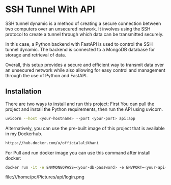 # SSH Tunnel With API

SSH tunnel dynamic is a method of creating a secure connection between two computers over an unsecured network. It involves using the SSH protocol to create a tunnel through which data can be transmitted securely.

In this case, a Python backend with FastAPI is used to control the SSH tunnel dynamic. The backend is connected to a MongoDB database for storage and retrieval of data.

Overall, this setup provides a secure and efficient way to transmit data over an unsecured network while also allowing for easy control and management through the use of Python and FastAPI.

## Installation

There are two ways to install and run this project: 
First You can pull the project and install the Python requirements, then run the API using uvicorn. 

```bash
uvicorn --host <your-hostname> --port <your-port> api:app 
```

Alternatively, you can use the pre-built image of this project that is available in my Dockerhub.


```bash
https://hub.docker.com/u/officialalikhani
```

For Pull and run docker image you can use this command after install docker:
```bash
docker run -it -e ENVMONGOPASS=<your-db-password> -e ENVPORT=<your-api-port> -e ENVUSER=<your username> -e ENVPASS=<your password> -p <container-port>:<your-api-port> officialalikhani/ssh_api:latest

```

file:///home/pc/Pictures/api/login.png

